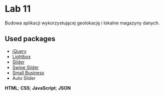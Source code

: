 # Lab 11
Budowa aplikacji wykorzystującej geolokację i lokalne magazyny danych. </br>

## Used packages
  - [jQuery](https://ajax.googleapis.com/ajax/libs/jquery/3.7.1/jquery.min.js)
  - [Lightbox](https://github.com/lokesh/lightbox2)
  - [Slider](http://jonraasch.com/blog/a-simple-jquery-slideshow)
  - [Swipe Slider](https://codepen.io/tobiasdev/pen/MoEodz)
  - [Small Business](https://startbootstrap.com/template/small-business)
  - Auto Slider

**HTML**; **CSS**; **JavaScript**; **JSON**
